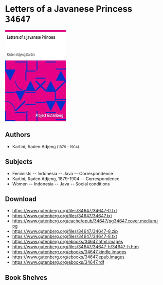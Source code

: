 # Letters of a Javanese Princess <kbd>34647</kbd>

![](./cover.medium.jpg "")

## Authors


 - Kartini, Raden Adjeng <small>(1879 - 1904)</small>

## Subjects


 - Feminists -- Indonesia -- Java -- Correspondence
 - Kartini, Raden Adjeng, 1879-1904 -- Correspondence
 - Women -- Indonesia -- Java -- Social conditions

## Download


 - https://www.gutenberg.org/files/34647/34647-0.txt
 - https://www.gutenberg.org/files/34647/34647.txt
 - https://www.gutenberg.org/cache/epub/34647/pg34647.cover.medium.jpg
 - https://www.gutenberg.org/files/34647/34647-8.zip
 - https://www.gutenberg.org/files/34647/34647-8.txt
 - https://www.gutenberg.org/ebooks/34647.html.images
 - https://www.gutenberg.org/files/34647/34647-h/34647-h.htm
 - https://www.gutenberg.org/ebooks/34647.kindle.images
 - https://www.gutenberg.org/ebooks/34647.epub.images
 - https://www.gutenberg.org/ebooks/34647.rdf

## Book Shelves


